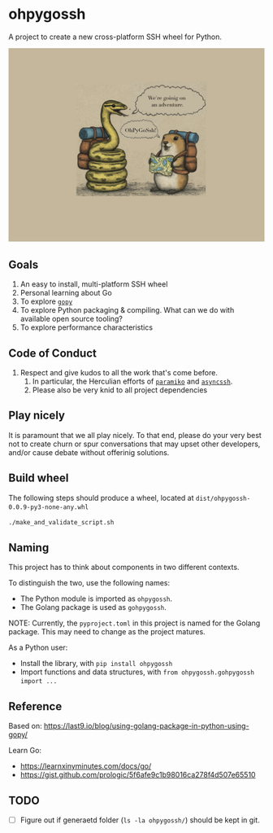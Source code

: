 # ohpygossh

A project to create a new cross-platform SSH wheel for Python.

<img width="617" alt="image" src="docs/assets/banner.png">


## Goals

1. An easy to install, multi-platform SSH wheel
1. Personal learning about Go
1. To explore [`gopy`](https://github.com/go-python/gopys)
1. To explore Python packaging & compiling.  What can we
do with available open source tooling?
1. To explore performance characteristics

## Code of Conduct

1. Respect and give kudos to all the work that's come
before.
    1. In particular, the Herculian efforts of [`paramiko`] and [`asyncssh`].
    1. Please also be very knid to all project dependencies

## Play nicely

It is paramount that we all play nicely.  To that end, please do your very best
not to create churn or spur conversations that may upset other developers,
and/or cause debate without offerinig solutions.

## Build wheel

The following steps should produce a wheel,
located at `dist/ohpygossh-0.0.9-py3-none-any.whl`

```bash
./make_and_validate_script.sh
```

## Naming

This project has to think about components in two different contexts.

To distinguish the two, use the following names:

* The Python module is imported as `ohpygossh`.
* The Golang package is used as `gohpygossh`.

NOTE: Currently, the `pyproject.toml` in this project is named for the
Golang package.  This may need to change as the project matures.

As a Python user:

* Install the library, with `pip install ohpygossh`
* Import functions and data structures, with `from ohpygossh.gohpygossh import ...`


## Reference

Based on:
https://last9.io/blog/using-golang-package-in-python-using-gopy/

Learn Go:
* https://learnxinyminutes.com/docs/go/
* https://gist.github.com/prologic/5f6afe9c1b98016ca278f4d507e65510

## TODO

- [ ] Figure out if generaetd folder (`ls -la ohpygossh/`) should be kept in git.



[`paramiko`]: https://pypi.org/project/paramiko/
[`asyncssh`]: https://pypi.org/project/asyncssh/
